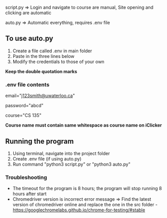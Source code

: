 script.py => Login and navigate to course are manual, Site opening and clicking are automatic

auto.py => Automatic everything, requires .env file

## To use auto.py

1. Create a file called .env in main folder
2. Paste in the three lines below
3. Modify the credentials to those of your own

**Keep the double quotation marks**

### .env file contents

email="j123smith@uwaterloo.ca"

password="abcd"

course="CS 135"

**Course name must contain same whitespace as course name on iClicker**

## Running the program

1. Using terminal, navigate into the project folder
2. Create .env file (if using auto.py)
3. Run command "python3 script.py" or "python3 auto.py"

### Troubleshooting

- The timeout for the program is 8 hours; the program will stop running 8 hours after start
- Chromedriver version is incorrect error message => Find the latest version of chromedriver online and replace the one in the src folder - https://googlechromelabs.github.io/chrome-for-testing/#stable

